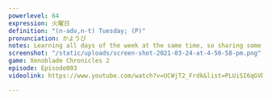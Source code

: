 ```yaml
---
powerlevel: 64
expression: 火曜日
definition: "(n-adv,n-t) Tuesday; (P)"
pronunciation: かようび
notes: Learning all days of the week at the same time, so sharing some screenshots.
screenshot: "/static/uploads/screen-shot-2021-03-24-at-4-56-58-pm.png"
game: Xenoblade Chronicles 2
episode: Episode003
videolink: https://www.youtube.com/watch?v=UCWjT2_Frdk&list=PLUiSI6qGVDKsXmMW0GnjV--kUTLhsKN-K&index=4

---
```

